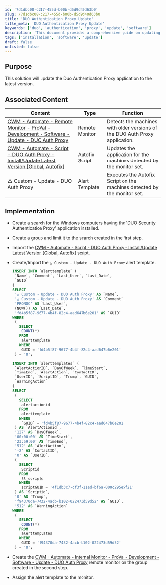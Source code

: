 ```yaml
---
id: '7d1dbc08-c217-455d-b00b-d5d9d40d63b0'
slug: /7d1dbc08-c217-455d-b00b-d5d9d40d63b0
title: 'DUO Authentication Proxy Update'
title_meta: 'DUO Authentication Proxy Update'
keywords: ['duo', 'authentication', 'proxy', 'update', 'software']
description: 'This document provides a comprehensive guide on updating the Duo Authentication Proxy application to the latest version, including implementation steps and associated content for effective monitoring and execution.'
tags: ['installation', 'software', 'update']
draft: false
unlisted: false
---
```


## Purpose

This solution will update the Duo Authentication Proxy application to the latest version.

## Associated Content

| Content                                                                                                                                           | Type           | Function                                                                                          |
|---------------------------------------------------------------------------------------------------------------------------------------------------|----------------|---------------------------------------------------------------------------------------------------|
| [CWM - Automate - Remote Monitor - ProVal - Development - Software - Update - DUO Auth Proxy](/docs/588520f3-c262-4b80-8c56-0b9411ab0bdc) | Remote Monitor  | Detects the machines with older versions of the DUO Auth Proxy application.                       |
| [CWM - Automate - Script - DUO Auth Proxy - Install/Update Latest Version [Global, Autofix]](/docs/775e0b37-b55c-47fb-bec6-a01314ac123f)   | Autofix Script | Updates the application for the machines detected by the monitor set.                            |
| △ Custom - Update - DUO Auth Proxy                                                                                                               | Alert Template  | Executes the Autofix Script on the machines detected by the monitor set.                          |

## Implementation

- Create a search for the Windows computers having the 'DUO Security Authentication Proxy' application installed.
- Create a group and limit it to the search created in the first step.
- Import the [CWM - Automate - Script - DUO Auth Proxy - Install/Update Latest Version [Global, Autofix]](/docs/775e0b37-b55c-47fb-bec6-a01314ac123f) script.
- Create/Import the `△ Custom - Update - DUO Auth Proxy` alert template.  

  ```sql
  INSERT INTO `alerttemplate` (
   `Name`, `Comment`, `Last_User`, `Last_Date`, 
   `GUID`
  ) 
  SELECT 
   '△ Custom - Update - DUO Auth Proxy' AS `Name`, 
   '△ Custom - Update - DUO Auth Proxy' AS `Comment`, 
   'PRONOC' AS `Last_User`, 
   (NOW()) AS `Last_Date`, 
   'fd4b5f87-9677-4b4f-82c4-aad647b6e201' AS `GUID` 
  WHERE 
   (
     SELECT 
      COUNT(*) 
     FROM 
      alerttemplate 
     WHERE 
      GUID = 'fd4b5f87-9677-4b4f-82c4-aad647b6e201'
   ) = '0';

  INSERT INTO `alerttemplates` (
   `AlertActionID`, `DayOfWeek`, `TimeStart`, 
   `TimeEnd`, `AlertAction`, `ContactID`, 
   `UserID`, `ScriptID`, `Trump`, `GUID`, 
   `WarningAction`
  ) 
  SELECT 
   (
     SELECT 
      alertactionid 
     FROM 
      alerttemplate 
     WHERE 
      `GUID` = 'fd4b5f87-9677-4b4f-82c4-aad647b6e201'
   ) AS `AlertActionid`, 
   '127' AS `DayOfWeek`, 
   '00:00:00' AS `TimeStart`, 
   '23:59:00' AS `TimeEnd`, 
   '512' AS `AlertAction`, 
   '-2' AS `ContactID`, 
   '0' AS `UserID`, 
   (
     SELECT 
      Scriptid 
     FROM 
      lt_scripts 
     WHERE 
      scriptGUID = '4f1db3c7-cf3f-11ed-bf6a-000c295e5f21'
   ) AS `Scriptid`, 
   '0' AS `Trump`, 
   'f94370da-7432-4acb-b102-022473d59d52' AS `GUID`, 
   '512' AS `WarningAction` 
  WHERE 
   (
     SELECT 
      COUNT(*) 
     FROM 
      alerttemplates 
     WHERE 
      GUID = 'f94370da-7432-4acb-b102-022473d59d52'
   ) = '0';
  ```

- Create the [CWM - Automate - Internal Monitor - ProVal - Development - Software - Update - DUO Auth Proxy](/docs/588520f3-c262-4b80-8c56-0b9411ab0bdc) remote monitor on the group created in the second step.
- Assign the alert template to the monitor.